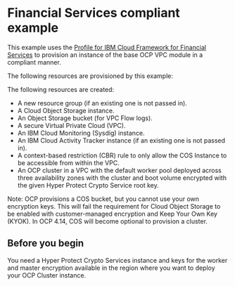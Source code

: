 # Financial Services compliant example

This example uses the [Profile for IBM Cloud Framework for Financial Services](https://github.com/terraform-ibm-modules/terraform-ibm-base-ocp-vpc/tree/main/modules/fscloud) to provision an instance of the base OCP VPC module in a compliant manner.

The following resources are provisioned by this example:

The following resources are created:
- A new resource group (if an existing one is not passed in).
- A Cloud Object Storage instance.
- An Object Storage bucket (for VPC Flow logs).
- A secure Virtual Private Cloud (VPC).
- An IBM Cloud Monitoring (Sysdig) instance.
- An IBM Cloud Activity Tracker instance (if an existing one is not passed in).
- A context-based restriction (CBR) rule to only allow the COS Instance to be accessible from within the VPC.
- An OCP cluster in a VPC with the default worker pool deployed across three availability zones with the cluster and boot volume encrypted with the given Hyper Protect Crypto Service root key.

Note: OCP provisions a COS bucket, but you cannot use your own encryption keys. This will fail the requirement for Cloud Object Storage to be enabled with customer-managed encryption and Keep Your Own Key (KYOK). In OCP 4.14, COS will become optional to provision a cluster.

## Before you begin

You need a Hyper Protect Crypto Services instance and keys for the worker and master encryption available in the region where you want to deploy your OCP Cluster instance.

